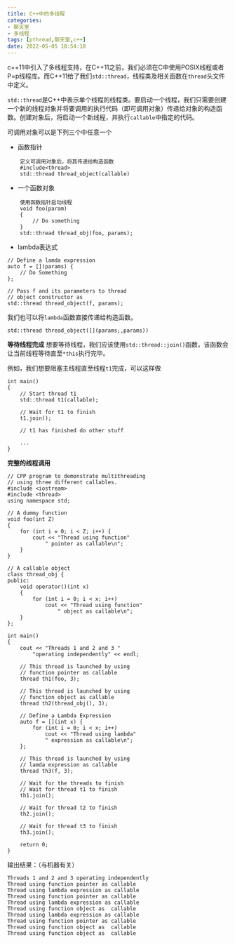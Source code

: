 ```yaml
---
title: C++中的多线程
categories:
- 聊天室
- 多线程
tags: [pthread,聊天室,c++]
date: 2022-05-05 18:54:18
---
```

c++11中引入了多线程支持，在C++11之前，我们必须在C中使用POSIX线程或者P=p线程库。而C++11给了我们`std::thread`，线程类及相关函数在`thread`头文件中定义。
<!--more-->
`std::thread`是C++中表示单个线程的线程类。要启动一个线程，我们只需要创建一个新的线程对象并将要调用的执行代码（即可调用对象）传递给对象的构造函数。创建对象后，将启动一个新线程，并执行`callable`中指定的代码。

可调用对象可以是下列三个中任意一个

- 函数指针
```
	定义可调用对象后，将其传递给构造函数
	#include<thread>
	std::thread thread_object(callable)
```
- 一个函数对象
```
	使用函数指针启动线程
	void foo(param)
	{
		// Do something
	}
	std::thread thread_obj(foo, params);
```
- lambda表达式
```
// Define a lamda expression
auto f = [](params) {
	// Do Something
};

// Pass f and its parameters to thread
// object constructor as
std::thread thread_object(f, params);

```

我们也可以将`lambda`函数直接传递给构造函数。
```
std::thread thread_object([](params;,params))
```
**等待线程完成**
想要等待线程，我们应该使用`std::thread::join()`函数，该函数会让当前线程等待直至`*this`执行完毕。

例如，我们想要阻塞主线程直至线程`t1`完成，可以这样做
```
int main()
{
	// Start thread t1
	std::thread t1(callable);

	// Wait for t1 to finish
	t1.join();

	// t1 has finished do other stuff

	...
}
```

**完整的线程调用**
```
// CPP program to demonstrate multithreading
// using three different callables.
#include <iostream>
#include <thread>
using namespace std;

// A dummy function
void foo(int Z)
{
	for (int i = 0; i < Z; i++) {
		cout << "Thread using function"
			" pointer as callable\n";
	}
}

// A callable object
class thread_obj {
public:
	void operator()(int x)
	{
		for (int i = 0; i < x; i++)
			cout << "Thread using function"
				" object as callable\n";
	}
};

int main()
{
	cout << "Threads 1 and 2 and 3 "
		"operating independently" << endl;

	// This thread is launched by using
	// function pointer as callable
	thread th1(foo, 3);

	// This thread is launched by using
	// function object as callable
	thread th2(thread_obj(), 3);

	// Define a Lambda Expression
	auto f = [](int x) {
		for (int i = 0; i < x; i++)
			cout << "Thread using lambda"
			" expression as callable\n";
	};

	// This thread is launched by using
	// lamda expression as callable
	thread th3(f, 3);

	// Wait for the threads to finish
	// Wait for thread t1 to finish
	th1.join();

	// Wait for thread t2 to finish
	th2.join();

	// Wait for thread t3 to finish
	th3.join();

	return 0;
}

```

输出结果：（与机器有关）
```
Threads 1 and 2 and 3 operating independently                                                       
Thread using function pointer as callable                                                           
Thread using lambda expression as callable                                                          
Thread using function pointer as callable                                                           
Thread using lambda expression as callable                                                          
Thread using function object as  callable                                                          
Thread using lambda expression as callable                                                          
Thread using function pointer as callable                                                          
Thread using function object as  callable                                                           
Thread using function object as  callable
```

